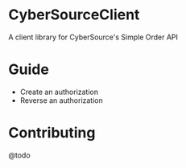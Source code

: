 # CyberSourceClient

A client library for CyberSource's Simple Order API

# Guide

* Create an authorization
* Reverse an authorization


# Contributing

@todo